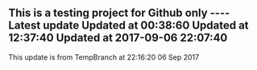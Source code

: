 This is a testing project for Github only
---- Latest update
Updated at 00:38:60
Updated at 12:37:40
Updated at 2017-09-06 22:07:40
-----
This update is from TempBranch at 22:16:20 06 Sep 2017